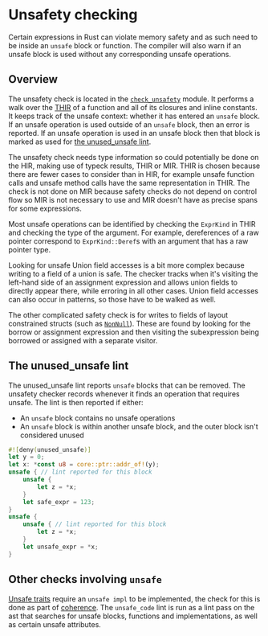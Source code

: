 # Unsafety checking

Certain expressions in Rust can violate memory safety and as such need to be
inside an `unsafe` block or function. The compiler will also warn if an unsafe
block is used without any corresponding unsafe operations.

## Overview

The unsafety check is located in the [`check_unsafety`] module. It performs a
walk over the [THIR] of a function and all of its closures and inline constants.
It keeps track of the unsafe context: whether it has entered an `unsafe` block.
If an unsafe operation is used outside of an `unsafe` block, then an error is
reported. If an unsafe operation is used in an unsafe block then that block is
marked as used for [the unused_unsafe lint](#the-unused_unsafe-lint).

The unsafety check needs type information so could potentially be done on the
HIR, making use of typeck results, THIR or MIR. THIR is chosen because there are
fewer cases to consider than in HIR, for example unsafe function calls and
unsafe method calls have the same representation in THIR. The check is not done
on MIR because safety checks do not depend on control flow so MIR is not
necessary to use and MIR doesn't have as precise spans for some expressions.

Most unsafe operations can be identified by checking the `ExprKind` in THIR and
checking the type of the argument. For example, dereferences of a raw pointer
correspond to `ExprKind::Deref`s with an argument that has a raw pointer type.

Looking for unsafe Union field accesses is a bit more complex because writing to
a field of a union is safe. The checker tracks when it's visiting the left-hand
side of an assignment expression and allows union fields to directly appear
there, while erroring in all other cases. Union field accesses can also occur
in patterns, so those have to be walked as well.

The other complicated safety check is for writes to fields of layout constrained
structs (such as [`NonNull`]). These are found by looking for the borrow or
assignment expression and then visiting the subexpression being borrowed or
assigned with a separate visitor.

[THIR]: ./thir.md
[`check_unsafety`]: https://doc.rust-lang.org/nightly/nightly-rustc/rustc_mir_build/check_unsafety/index.html
[`NonNull`]: https://doc.rust-lang.org/std/ptr/struct.NonNull.html

## The unused_unsafe lint

The unused_unsafe lint reports `unsafe` blocks that can be removed. The unsafety
checker records whenever it finds an operation that requires unsafe. The lint is
then reported if either:

- An `unsafe` block contains no unsafe operations
- An `unsafe` block is within another unsafe block, and the outer block
  isn't considered unused

```rust
#![deny(unused_unsafe)]
let y = 0;
let x: *const u8 = core::ptr::addr_of!(y);
unsafe { // lint reported for this block
    unsafe {
        let z = *x;
    }
    let safe_expr = 123;
}
unsafe {
    unsafe { // lint reported for this block
        let z = *x;
    }
    let unsafe_expr = *x;
}
```

## Other checks involving `unsafe`

[Unsafe traits] require an `unsafe impl` to be implemented, the check for this
is done as part of [coherence]. The `unsafe_code` lint is run as a lint pass on
the ast that searches for unsafe blocks, functions and implementations, as well
as certain unsafe attributes.

[Unsafe traits]: https://doc.rust-lang.org/reference/items/traits.html#unsafe-traits
[coherence]: https://github.com/rust-lang/rust/blob/master/compiler/rustc_hir_analysis/src/coherence/unsafety.rs
